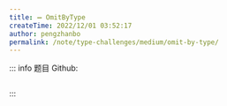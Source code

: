 ```yaml
---
title: ➖ OmitByType
createTime: 2022/12/01 03:52:17
author: pengzhanbo
permalink: /note/type-challenges/medium/omit-by-type/
---
```


::: info 题目
Github: []()

```ts
```
:::
